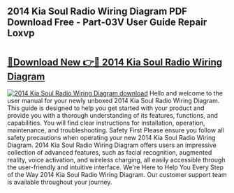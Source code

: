 ## 2014 Kia Soul Radio Wiring Diagram PDF Download Free - Part-03V User Guide Repair Loxvp

# <h2><a href="http://dfl6lfp.blite.top/?on=2014+Kia+Soul+Radio+Wiring+Diagram">🔗Download New 👉🔴 2014 Kia Soul Radio Wiring Diagram</a></h2>

[![2014 Kia Soul Radio Wiring Diagram download](https://i.imgur.com/lujVjoI.png)](http://dfl6lfp.blite.top/?on=2014+Kia+Soul+Radio+Wiring+Diagram)
Hello and welcome to the user manual for your newly unboxed 2014 Kia Soul Radio Wiring Diagram. This guide is designed to help you get started with your product and provide you with a thorough understanding of its features, functions, and capabilities. You will find clear instructions for installation, operation, maintenance, and troubleshooting. Safety First Please ensure you follow all safety precautions when operating your new 2014 Kia Soul Radio Wiring Diagram. 2014 Kia Soul Radio Wiring Diagram offers users an impressive collection of advanced features, such as facial recognition, augmented reality, voice activation, and wireless charging, all easily accessible through the user-friendly and intuitive interface. We're Here to Help You Every Step of the Way 2014 Kia Soul Radio Wiring Diagram. Our customer support team is available throughout your journey.
